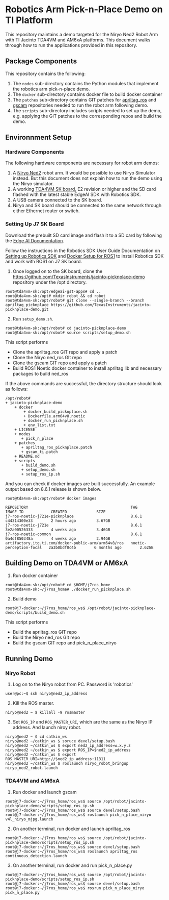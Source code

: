 # Robotics Arm Pick-n-Place Demo on TI Platform

This repository maintains a demo targeted for the Niryo Ned2 Robot Arm with TI Jacinto TDA4VM and AM6xA platforms. This document walks through how to run the applications provided in this repository.


## Package Components

This repository contains the following:

1. The `nodes` sub-directory contains the Python modules that implement the robotics arm pick-n-place demo.
2. The `docker` sub-directory contains docker file to build docker container
3. The `patches` sub-directory contains GIT patches for [apriltag_ros](https://github.com/AprilRobotics/apriltag_ros) and [gscam](https://github.com/ros-drivers/gscam) repositories needed to run the robot arm following demo. 
4. The `scripts` sub-directory includes scripts needed to set up the demo, e.g. applying the GIT patches to the corresponding repos and build the demo.


## Environnment Setup 

### Hardware Components 

The following hardware components are necessary for robot arm demos:

1. A [Niryo Ned2](https://niryo.com/) robot arm. It would be possible to use Niryo Simulator instead. But this document does not explain how to run the demo using the Niryo simulator. 
2. A working [TDA4VM SK board](https://www.ti.com/tool/SK-TDA4VM), E2 revision or higher and the SD card flashed with the latest stable EdgeAI SDK with Robotics SDK.
4. A USB camera connected to the SK board.
5. Niryo and SK board should be connected to the same network through either Ethernet router or switch.

### Setting Up J7 SK Board

Download the prebuilt SD card image and flash it to a SD card by following the [Edge AI Documentation](https://software-dl.ti.com/jacinto7/esd/processor-sdk-linux-edgeai/TDA4VM/08_06_01/exports/docs/devices/TDA4VM/linux/getting_started.html).

Follow the instructions in the Robotics SDK User Guide Documentation on  [Setting up Robotics SDK](https://software-dl.ti.com/jacinto7/esd/robotics-sdk/08_06_01/TDA4VM/docs/source/docker/README.html) and [Docker Setup for ROS1](https://software-dl.ti.com/jacinto7/esd/robotics-sdk/08_06_01/TDA4VM/docs/source/docker/setting_docker_ros1.html) to install Robotics SDK and work with ROS1 on J7 SK board.


1. Once logged on to the SK board, clone the https://github.com/TexasInstruments/jacinto-picknplace-demo repository under the /opt directory.

```
root@tda4vm-sk:/opt/edgeai-gst-apps# cd ..
root@tda4vm-sk:/opt# mkdir robot && cd robot
root@tda4vm-sk:/opt/robot# git clone --single-branch --branch apriltag_picknplace https://github.com/TexasInstruments/jacinto-picknplace-demo.git
```


2. Run `setup_demo.sh`.

```
root@tda4vm-sk:/opt/robot# cd jacinto-picknplace-demo
root@tda4vm-sk:/opt/robot# source scripts/setup_demo.sh
```

This script performs
- Clone the apriltag_ros GIT repo and apply a patch
- Clone the Niryo ned_ros GIt repo
- Clone the gscam GIT repo and apply a patch
- Build ROS1 Noetic docker container to install apriltag lib and necessary packages to build ned_ros

If the above commands are successful, the directory structure should look as follows:

```
/opt/robot# 
+ jacinto-picknplace-demo
    + docker
        + docker_build_picknplace.sh
        + Dockerfile.arm64v8.noetic
        + docker_run_picknplace.sh
        + env_list.txt
    + LICENSE
    + nodes
       + pick_n_place
    + patches
       + apriltag_ros_picknplace.patch
       + gscam_ti.patch
    + README.md
    + scripts
       + build_demo.sh
       + setup_demo.sh
       + setup_ros_ip.sh
```

And you can check if docker images are built successfully. An example output based on 8.6.1 release is shown below.

```
root@tda4vm-sk:/opt/robot# docker images

REPOSITORY                                             TAG                       IMAGE ID            CREATED             SIZE
j7-ros-noetic-j721e-picknplace                         8.6.1                     c44314300e33        2 hours ago         3.67GB
j7-ros-noetic-j721e                                    8.6.1                     3e2a00526333        4 weeks ago         3.46GB
j7-ros-noetic-common                                   8.6.1                     0a4df850348a        4 weeks ago         2.94GB
artifactory.itg.ti.com/docker-public-arm/arm64v8/ros   noetic-perception-focal   2a3b0bdf0c4b        6 months ago        2.62GB
```

## Building Demo on TDA4VM or AM6xA

1. Run docker container 

```
root@tda4vm-sk:/opt/robot# cd $HOME/j7ros_home
root@tda4vm-sk:~/j7ros_home# ./docker_run_picknplace.sh
```

2. Build demo

```
root@j7-docker:~/j7ros_home/ros_ws$ /opt/robot/jacinto-picknplace-demo/scripts/build_demo.sh
```

This script performs
- Build the apriltag_ros GIT repo
- Build the Niryo ned_ros GIt repo
- Build the gscam GIT repo and pick_n_place_niryo

## Running Demo

### Niryo Robot

1. Log on to the Niryo robot from PC. Password is 'robotics'

```
user@pc:~$ ssh niryo@ned2_ip_address
```

2. Kill the ROS master.

```
niryo@ned2 ~ $ killall -9 rosmaster
```

3. Set `ROS_IP` and `ROS_MASTER_URI`, which are the same as the Niryo IP address. And launch niroy robot.

```
niryo@ned2 ~ $ cd catkin_ws
niryo@ned2 ~/catkin_ws $ soruce devel/setup.bash
niryo@ned2 ~/catkin_ws $ export ned2_ip_address=w.x.y.z
niryo@ned2 ~/catkin_ws $ export ROS_IP=$ned2_ip_address
niryo@ned2 ~/catkin_ws $ export ROS_MASTER_URI=http://$ned2_ip_address:11311
niryo@ned2 ~/catkin_ws $ roslaunch niryo_robot_bringup niryo_ned2_robot.launch
```

### TDA4VM and AM6xA

1. Run docker and launch gscam

```
root@j7-docker:~/j7ros_home/ros_ws$ source /opt/robot/jacinto-picknplace-demo/scripts/setup_ros_ip.sh
root@j7-docker:~/j7ros_home/ros_ws$ source devel/setup.bash
root@j7-docker:~/j7ros_home/ros_ws$ roslaunch pick_n_place_niryo v4l_niryo_mjpg.launch
```

2. On another terminal, run docker and launch apriltag_ros

```
root@j7-docker:~/j7ros_home/ros_ws$ source /opt/robot/jacinto-picknplace-demo/scripts/setup_ros_ip.sh
root@j7-docker:~/j7ros_home/ros_ws$ source devel/setup.bash
root@j7-docker:~/j7ros_home/ros_ws$ roslaunch apriltag_ros continuous_detection.launch
```

3. On another terminal, run docker and run pick_n_place.py

```
root@j7-docker:~/j7ros_home/ros_ws$ source /opt/robot/jacinto-picknplace-demo/scripts/setup_ros_ip.sh
root@j7-docker:~/j7ros_home/ros_ws$ source devel/setup.bash
root@j7-docker:~/j7ros_home/ros_ws$ rosrun pick_n_place_niryo pick_n_place.py
```

